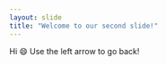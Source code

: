 ```yaml
---
layout: slide
title: "Welcome to our second slide!"
---
```

Hi :smile:
Use the left arrow to go back!
